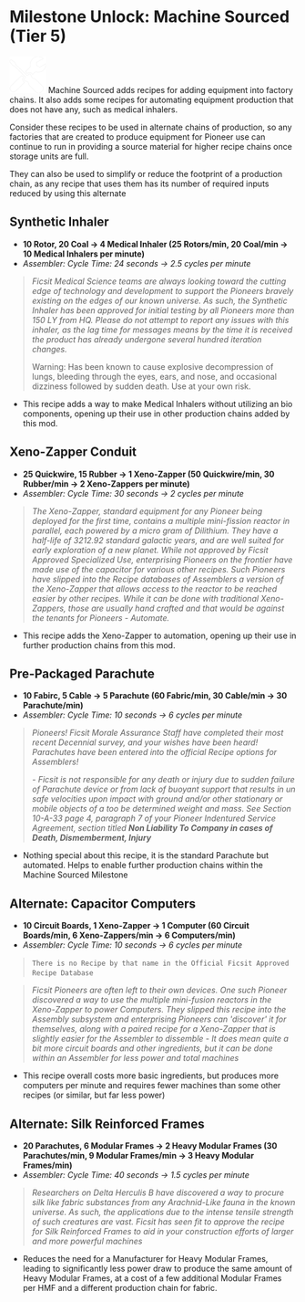 
# Milestone Unlock: Machine Sourced (Tier 5)

![Machine Sourced](img/machine_sourced.png) Machine Sourced adds recipes for adding equipment into factory chains. It also adds some recipes for automating equipment production that does not have any, such as medical inhalers.

Consider these recipes to be used in alternate chains of production, so any factories that are created to produce equipment for Pioneer use can continue to run in providing a source material for higher recipe chains once storage units are full. 

They can also be used to simplify or reduce the footprint of a production chain, as any recipe that uses them has its number of required inputs reduced by using this alternate

## Synthetic Inhaler
* **10 Rotor, 20 Coal -> 4 Medical Inhaler (25 Rotors/min, 20 Coal/min -> 10 Medical Inhalers per minute)**
* *Assembler: Cycle Time: 24 seconds -> 2.5 cycles per minute*

> *Ficsit Medical Science teams are always looking toward the cutting edge of technology and development to support  the Pioneers bravely existing on the edges of our known universe. As such, the Synthetic Inhaler has been approved for initial testing by all Pioneers more than 150 LY from HQ. Please do not attempt to report any issues with this inhaler, as the lag time for messages means by the time it is received the product has already undergone several hundred iteration changes.*
>
> Warning: Has been known to cause explosive decompression of lungs, bleeding through the eyes, ears, and nose, and occasional dizziness followed by sudden death. Use at your own risk.

* This recipe adds a way to make Medical Inhalers without utilizing an bio components, opening up their use in other production chains added by this mod.

## Xeno-Zapper Conduit
* **25 Quickwire, 15 Rubber -> 1 Xeno-Zapper (50 Quickwire/min, 30 Rubber/min -> 2 Xeno-Zappers per minute)**
* *Assembler: Cycle Time: 30 seconds -> 2 cycles per minute*

> *The Xeno-Zapper, standard equipment for any Pioneer being deployed for the first time, contains a multiple mini-fission reactor in parallel, each powered by a micro gram of Dilithium. They have a half-life of 3212.92 standard galactic years, and are well suited for early exploration of a new planet. While not approved by Ficsit Approved Specialized Use, enterprising Pioneers on the frontier have made use of the capacitor for various other recipes. Such Pioneers have slipped into the Recipe databases of Assemblers a version of the Xeno-Zapper that allows access to the reactor to be reached easier by other recipes. While it can be done with traditional Xeno-Zappers, those are usually hand crafted and that would be against the tenants for Pioneers - Automate.*

* This recipe adds the Xeno-Zapper to automation, opening up their use in further production chains from this mod.

## Pre-Packaged Parachute
* **10 Fabirc, 5 Cable -> 5 Parachute (60 Fabric/min, 30 Cable/min -> 30 Parachute/min)**
* *Assembler: Cycle Time: 10 seconds -> 6 cycles per minute*

> *Pioneers! Ficsit Morale Assurance Staff have completed their most recent Decennial survey, and your wishes have been heard! Parachutes have been entered into the official Recipe options for Assemblers!*
>
> *- Ficsit is not responsible for any death or injury due to sudden failure of Parachute device or from lack of buoyant support that results in un safe velocities upon impact with ground and/or other stationary or mobile objects of a too be determined weight and mass. See Section 10-A-33 page 4, paragraph 7 of your Pioneer Indentured Service Agreement, section titled **Non Liability To Company in cases of Death, Dismemberment, Injury***

* Nothing special about this recipe, it is the standard Parachute but automated. Helps to enable further production chains within the Machine Sourced Milestone

## Alternate: Capacitor Computers
* **10 Circuit Boards, 1 Xeno-Zapper -> 1 Computer (60 Circuit Boards/min, 6 Xeno-Zappers/min -> 6 Computers/min)**
* *Assembler: Cycle Time: 10 seconds -> 6 cycles per minute* 

> ```There is no Recipe by that name in the Official Ficsit Approved Recipe Database```


> *Ficsit Pioneers are often left to their own devices. One such Pioneer discovered a way to use the multiple mini-fusion reactors in the Xeno-Zapper to power Computers. They slipped this recipe into the Assembly subsystem and enterprising Pioneers can 'discover' it for themselves, along with a paired recipe for a Xeno-Zapper that is slightly easier for the Assembler to dissemble - It does mean quite a bit more circuit boards and other ingredients, but it can be done within an Assembler for less power and total machines*

* This recipe overall costs more basic ingredients, but produces more computers per minute and requires fewer machines than some other recipes (or similar, but far less power)

## Alternate: Silk Reinforced Frames
* **20 Parachutes, 6 Modular Frames -> 2 Heavy Modular Frames (30 Parachutes/min, 9 Modular Frames/min -> 3 Heavy Modular Frames/min)**
* *Assembler: Cycle Time: 40 seconds -> 1.5 cycles per minute*

> *Researchers on  Delta Herculis B have discovered a way to procure silk like fabric substances from any Arachnid-Like fauna in the known universe. As such, the applications due to the intense tensile strength of such creatures are vast. Ficsit has seen fit to approve the recipe for Silk Reinforced Frames to aid in your construction efforts of larger and more powerful machines*

* Reduces the need for a Manufacturer for Heavy Modular Frames, leading to significantly less power draw to produce the same amount of Heavy Modular Frames, at a cost of a few additional Modular Frames per HMF and a different production chain for fabric.
